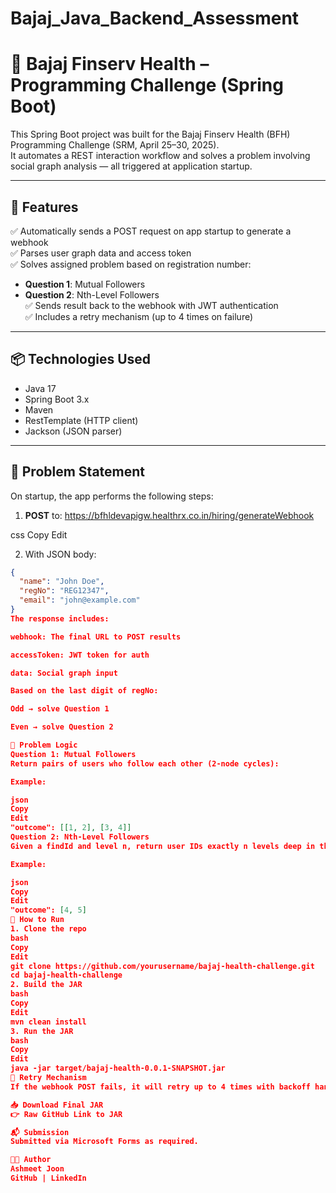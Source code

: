 # Bajaj_Java_Backend_Assessment
# 🏥 Bajaj Finserv Health – Programming Challenge (Spring Boot)

This Spring Boot project was built for the Bajaj Finserv Health (BFH) Programming Challenge (SRM, April 25–30, 2025).  
It automates a REST interaction workflow and solves a problem involving social graph analysis — all triggered at application startup.

---

## 🚀 Features

✅ Automatically sends a POST request on app startup to generate a webhook  
✅ Parses user graph data and access token  
✅ Solves assigned problem based on registration number:
- **Question 1**: Mutual Followers
- **Question 2**: Nth-Level Followers  
✅ Sends result back to the webhook with JWT authentication  
✅ Includes a retry mechanism (up to 4 times on failure)

---

## 📦 Technologies Used

- Java 17
- Spring Boot 3.x
- Maven
- RestTemplate (HTTP client)
- Jackson (JSON parser)

---

## 📄 Problem Statement

On startup, the app performs the following steps:

1. **POST** to:
https://bfhldevapigw.healthrx.co.in/hiring/generateWebhook

css
Copy
Edit

2. With JSON body:
```json
{
  "name": "John Doe",
  "regNo": "REG12347",
  "email": "john@example.com"
}
The response includes:

webhook: The final URL to POST results

accessToken: JWT token for auth

data: Social graph input

Based on the last digit of regNo:

Odd → solve Question 1

Even → solve Question 2

🧠 Problem Logic
Question 1: Mutual Followers
Return pairs of users who follow each other (2-node cycles):

Example:

json
Copy
Edit
"outcome": [[1, 2], [3, 4]]
Question 2: Nth-Level Followers
Given a findId and level n, return user IDs exactly n levels deep in the "follows" chain:

Example:

json
Copy
Edit
"outcome": [4, 5]
📂 How to Run
1. Clone the repo
bash
Copy
Edit
git clone https://github.com/yourusername/bajaj-health-challenge.git
cd bajaj-health-challenge
2. Build the JAR
bash
Copy
Edit
mvn clean install
3. Run the JAR
bash
Copy
Edit
java -jar target/bajaj-health-0.0.1-SNAPSHOT.jar
🔁 Retry Mechanism
If the webhook POST fails, it will retry up to 4 times with backoff handling.

📥 Download Final JAR
👉 Raw GitHub Link to JAR

📬 Submission
Submitted via Microsoft Forms as required.

🧑‍💻 Author
Ashmeet Joon
GitHub | LinkedIn

